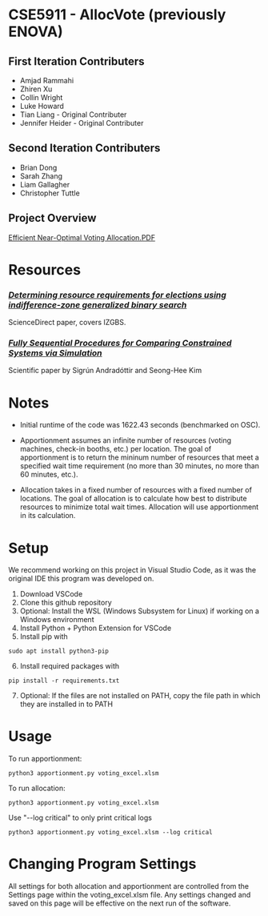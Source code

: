 # **CSE5911 - AllocVote (previously ENOVA)**

## First Iteration Contributers
* Amjad Rammahi
* Zhiren Xu
* Collin Wright
* Luke Howard
* Tian Liang - Original Contributer
* Jennifer Heider - Original Contributer

## Second Iteration Contributers
* Brian Dong
* Sarah Zhang
* Liam Gallagher
* Christopher Tuttle

## Project Overview

[Efficient Near-Optimal Voting Allocation.PDF](Efficient&#32;Near-Optimal&#32;Voting&#32;Allocation.pdf)

# Resources

### *[Determining resource requirements for elections using indifference-zone generalized binary search](https://www.sciencedirect.com/science/article/pii/S0360835219307120)*

ScienceDirect paper, covers IZGBS.

### *[Fully Sequential Procedures for Comparing Constrained Systems via Simulation](AKPI.pdf)*

Scientific paper by Sigrún Andradóttir and Seong-Hee Kim

# Notes
* Initial runtime of the code was 1622.43 seconds (benchmarked on OSC).

* Apportionment assumes an infinite number of resources (voting machines, check-in booths, etc.) per location. The goal of apportionment is to return the mininum number of resources that meet a specified wait time requirement (no more than 30 minutes, no more than 60 minutes, etc.).
* Allocation takes in a fixed number of resources with a fixed number of locations. The goal of allocation is to calculate how best to distribute resources to minimize total wait times. Allocation will use apportionment in its calculation.

# Setup
We recommend working on this project in Visual Studio Code, as it was the original IDE this program was developed on.

1. Download VSCode
2. Clone this github repository
3. Optional: Install the WSL (Windows Subsystem for Linux) if working on a Windows environment
4. Install Python + Python Extension for VSCode
5. Install pip with
```
sudo apt install python3-pip
```
6. Install required packages with 
```
pip install -r requirements.txt
```
7. Optional: If the files are not installed on PATH, copy the file path in which they are installed in to PATH

# Usage

To run apportionment:
```
python3 apportionment.py voting_excel.xlsm
```
To run allocation:
```
python3 apportionment.py voting_excel.xlsm
```
Use "--log critical" to only print critical logs
```
python3 apportionment.py voting_excel.xlsm --log critical
```

# Changing Program Settings
All settings for both allocation and apportionment are controlled from the Settings page within the voting_excel.xlsm file. Any settings changed and saved on this page will be effective on the next run of the software.
